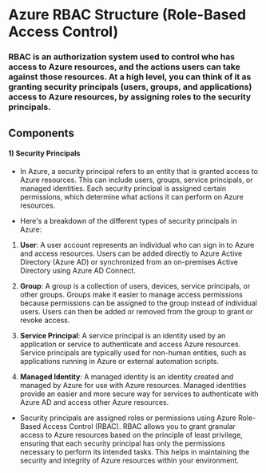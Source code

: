 # Azure RBAC Structure (Role-Based Access Control)

### RBAC is an authorization system used to control who has access to Azure resources, and the actions users can take against those resources. At a high level, you can think of it as granting security principals (users, groups, and applications) access to Azure resources, by assigning roles to the security principals.

## Components

#### 1) Security Principals

 - In Azure, a security principal refers to an entity that is granted access to Azure resources. This can include users, groups, service principals, or managed identities. Each security principal is assigned certain permissions, which determine what actions it can perform on Azure resources.

 - Here's a breakdown of the different types of security principals in Azure:

1. **User**: A user account represents an individual who can sign in to Azure and access resources. Users can be added directly to Azure Active Directory (Azure AD) or synchronized from an on-premises Active Directory using Azure AD Connect.

2. **Group**: A group is a collection of users, devices, service principals, or other groups. Groups make it easier to manage access permissions because permissions can be assigned to the group instead of individual users. Users can then be added or removed from the group to grant or revoke access.

3. **Service Principal**: A service principal is an identity used by an application or service to authenticate and access Azure resources. Service principals are typically used for non-human entities, such as applications running in Azure or external automation scripts.

4. **Managed Identity**: A managed identity is an identity created and managed by Azure for use with Azure resources. Managed identities provide an easier and more secure way for services to authenticate with Azure AD and access other Azure resources.

 - Security principals are assigned roles or permissions using Azure Role-Based Access Control (RBAC). RBAC allows you to grant granular access to Azure resources based on the principle of least privilege, ensuring that each security principal has only the permissions necessary to perform its intended tasks. This helps in maintaining the security and integrity of Azure resources within your environment.

